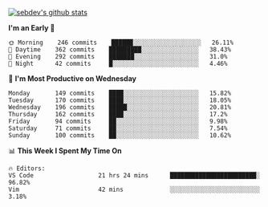 [![sebdev's github stats](https://github-readme-stats.vercel.app/api?username=sebdeveloper6952&theme=vue-dark)](https://github.com/anuraghazra/github-readme-stats)
<!--START_SECTION:waka-->
**I'm an Early 🐤** 

```text
🌞 Morning    246 commits    ██████░░░░░░░░░░░░░░░░░░░   26.11% 
🌆 Daytime    362 commits    █████████░░░░░░░░░░░░░░░░   38.43% 
🌃 Evening    292 commits    ███████░░░░░░░░░░░░░░░░░░   31.0% 
🌙 Night      42 commits     █░░░░░░░░░░░░░░░░░░░░░░░░   4.46%

```
📅 **I'm Most Productive on Wednesday** 

```text
Monday       149 commits    ████░░░░░░░░░░░░░░░░░░░░░   15.82% 
Tuesday      170 commits    ████░░░░░░░░░░░░░░░░░░░░░   18.05% 
Wednesday    196 commits    █████░░░░░░░░░░░░░░░░░░░░   20.81% 
Thursday     162 commits    ████░░░░░░░░░░░░░░░░░░░░░   17.2% 
Friday       94 commits     ██░░░░░░░░░░░░░░░░░░░░░░░   9.98% 
Saturday     71 commits     ██░░░░░░░░░░░░░░░░░░░░░░░   7.54% 
Sunday       100 commits    ██░░░░░░░░░░░░░░░░░░░░░░░   10.62%

```


📊 **This Week I Spent My Time On** 

```text
🔥 Editors: 
VS Code                  21 hrs 24 mins      ████████████████████████░   96.82% 
Vim                      42 mins             ░░░░░░░░░░░░░░░░░░░░░░░░░   3.18%

```


<!--END_SECTION:waka-->
